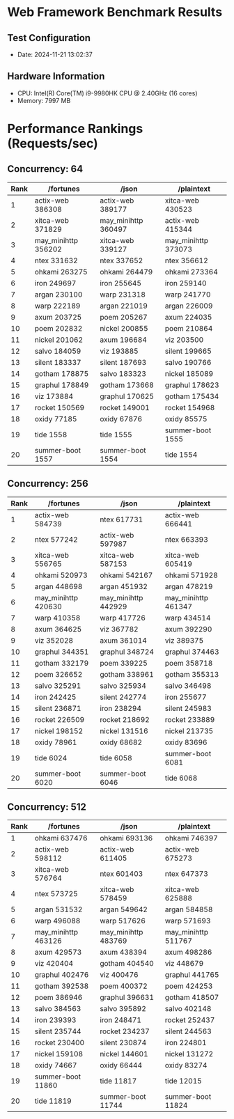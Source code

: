 # Web Framework Benchmark Results

## Test Configuration

- Date: 2024-11-21 13:02:37
## Hardware Information
- CPU: Intel(R) Core(TM) i9-9980HK CPU @ 2.40GHz (16 cores)
- Memory: 7997 MB

# Performance Rankings (Requests/sec)

## Concurrency: 64

| Rank | /fortunes | /json | /plaintext |
|------|-----------------|-----------------|-----------------|
|    1 | actix-web    386308 | actix-web    389177 | xitca-web    430523 |
|    2 | xitca-web    371829 | may_minihttp    360497 | actix-web    415344 |
|    3 | may_minihttp    356202 | xitca-web    339127 | may_minihttp    373073 |
|    4 | ntex         331632 | ntex         337652 | ntex         356612 |
|    5 | ohkami       263275 | ohkami       264479 | ohkami       273364 |
|    6 | iron         249697 | iron         255645 | iron         259140 |
|    7 | argan        230100 | warp         231318 | warp         241770 |
|    8 | warp         222189 | argan        221019 | argan        226009 |
|    9 | axum         203725 | poem         205267 | axum         224035 |
|   10 | poem         202832 | nickel       200855 | poem         210864 |
|   11 | nickel       201062 | axum         196684 | viz          203500 |
|   12 | salvo        184059 | viz          193885 | silent       199665 |
|   13 | silent       183337 | silent       187693 | salvo        190766 |
|   14 | gotham       178875 | salvo        183323 | nickel       185089 |
|   15 | graphul      178849 | gotham       173668 | graphul      178623 |
|   16 | viz          173884 | graphul      170625 | gotham       175434 |
|   17 | rocket       150569 | rocket       149001 | rocket       154968 |
|   18 | oxidy         77185 | oxidy         67876 | oxidy         85575 |
|   19 | tide           1558 | tide           1555 | summer-boot      1555 |
|   20 | summer-boot      1557 | summer-boot      1554 | tide           1554 |

## Concurrency: 256

| Rank | /fortunes | /json | /plaintext |
|------|-----------------|-----------------|-----------------|
|    1 | actix-web    584739 | ntex         617731 | actix-web    666441 |
|    2 | ntex         577242 | actix-web    597987 | ntex         663393 |
|    3 | xitca-web    556765 | xitca-web    587153 | xitca-web    605419 |
|    4 | ohkami       520973 | ohkami       542167 | ohkami       571928 |
|    5 | argan        448698 | argan        451932 | argan        478219 |
|    6 | may_minihttp    420630 | may_minihttp    442929 | may_minihttp    461347 |
|    7 | warp         410358 | warp         417726 | warp         434514 |
|    8 | axum         364625 | viz          367782 | axum         392290 |
|    9 | viz          352028 | axum         361014 | viz          389375 |
|   10 | graphul      344351 | graphul      348724 | graphul      374463 |
|   11 | gotham       332179 | poem         339225 | poem         358718 |
|   12 | poem         326652 | gotham       338961 | gotham       355313 |
|   13 | salvo        325291 | salvo        325934 | salvo        346498 |
|   14 | iron         242425 | silent       242774 | iron         255677 |
|   15 | silent       236871 | iron         238294 | silent       245983 |
|   16 | rocket       226509 | rocket       218692 | rocket       233889 |
|   17 | nickel       198152 | nickel       131516 | nickel       213735 |
|   18 | oxidy         78961 | oxidy         68682 | oxidy         83696 |
|   19 | tide           6024 | tide           6058 | summer-boot      6081 |
|   20 | summer-boot      6020 | summer-boot      6046 | tide           6068 |

## Concurrency: 512

| Rank | /fortunes | /json | /plaintext |
|------|-----------------|-----------------|-----------------|
|    1 | ohkami       637476 | ohkami       693136 | ohkami       746397 |
|    2 | actix-web    598112 | actix-web    611405 | actix-web    675273 |
|    3 | xitca-web    576764 | ntex         601403 | ntex         647373 |
|    4 | ntex         573725 | xitca-web    578459 | xitca-web    625888 |
|    5 | argan        531532 | argan        549642 | argan        584858 |
|    6 | warp         496088 | warp         517626 | warp         571693 |
|    7 | may_minihttp    463126 | may_minihttp    483769 | may_minihttp    511767 |
|    8 | axum         429573 | axum         438394 | axum         498286 |
|    9 | viz          420404 | gotham       404540 | viz          448679 |
|   10 | graphul      402476 | viz          400476 | graphul      441765 |
|   11 | gotham       392538 | poem         400372 | poem         424253 |
|   12 | poem         386946 | graphul      396631 | gotham       418507 |
|   13 | salvo        384563 | salvo        395892 | salvo        402148 |
|   14 | iron         239393 | iron         248471 | rocket       252437 |
|   15 | silent       235744 | rocket       234237 | silent       244563 |
|   16 | rocket       230400 | silent       230874 | iron         224801 |
|   17 | nickel       159108 | nickel       144601 | nickel       131272 |
|   18 | oxidy         74667 | oxidy         66444 | oxidy         83274 |
|   19 | summer-boot     11860 | tide          11817 | tide          12015 |
|   20 | tide          11819 | summer-boot     11744 | summer-boot     11824 |
